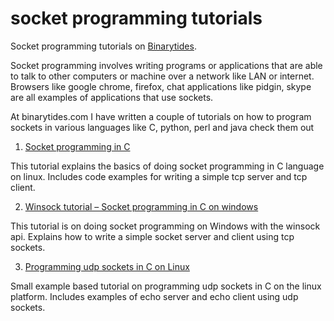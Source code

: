 socket programming tutorials
============================

Socket programming tutorials on <a href="http://www.binarytides.com/">Binarytides</a>.

Socket programming involves writing programs or applications that are able to talk to other computers or machine over a network
like LAN or internet. Browsers like google chrome, firefox, chat applications like pidgin, skype are all examples of applications
that use sockets.

At binarytides.com I have written a couple of tutorials on how to program sockets in various languages like C, python, perl and java
check them out

1. <a href="http://www.binarytides.com/socket-programming-c-linux-tutorial/">Socket programming in C</a>

This tutorial explains the basics of doing socket programming in C language on linux. Includes code examples for writing a simple
tcp server and tcp client.


2. <a href="http://www.binarytides.com/winsock-socket-programming-tutorial/">Winsock tutorial – Socket programming in C on windows</a>

This tutorial is on doing socket programming on Windows with the winsock api. Explains how to write a simple socket server and client using
tcp sockets.


3. <a href="http://www.binarytides.com/programming-udp-sockets-c-linux/">Programming udp sockets in C on Linux</a>

Small example based tutorial on programming udp sockets in C on the linux platform. Includes examples of echo server and echo client using udp sockets.
